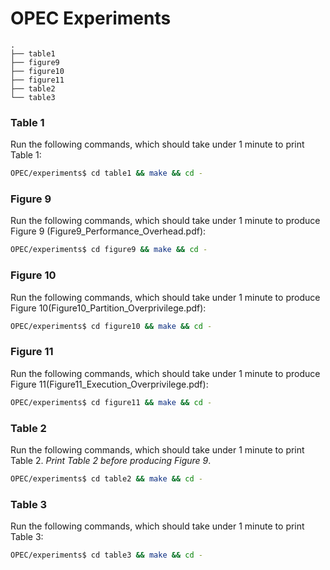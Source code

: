 # OPEC Experiments
```
.
├── table1
├── figure9
├── figure10
├── figure11
├── table2
└── table3
```

### Table 1
Run the following commands, which should take under 1 minute to print Table 1:
```bash
OPEC/experiments$ cd table1 && make && cd -
```

### Figure 9
Run the following commands, which should take under 1 minute to produce Figure 9 (Figure9_Performance_Overhead.pdf):
```bash
OPEC/experiments$ cd figure9 && make && cd -
```

### Figure 10
Run the following commands, which should take under 1 minute to produce Figure 10(Figure10_Partition_Overprivilege.pdf):
```bash
OPEC/experiments$ cd figure10 && make && cd -
```

### Figure 11
Run the following commands, which should take under 1 minute to produce Figure 11(Figure11_Execution_Overprivilege.pdf):
```bash
OPEC/experiments$ cd figure11 && make && cd -
```

### Table 2
Run the following commands, which should take under 1 minute to print Table 2. *Print Table 2 before producing Figure 9*. 
```bash
OPEC/experiments$ cd table2 && make && cd -
```

### Table 3
Run the following commands, which should take under 1 minute to print Table 3:
```bash
OPEC/experiments$ cd table3 && make && cd -
```